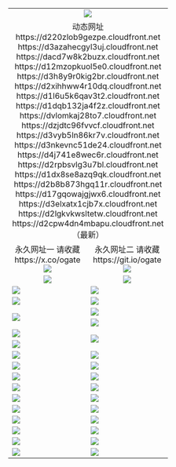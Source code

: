 ﻿<table>
  <tr></tr>
  <tr><td colspan=2 align=center><img src="https://d2cpw4dn4mbapu.cloudfront.net/Up/oGate.jpg" /></td></tr>
  <tr><td colspan=2 align=center>动态网址
<br>https://d220zlob9gezpe.cloudfront.net
<br>https://d3azahecgyl3uj.cloudfront.net
<br>https://dacd7w8k2buzx.cloudfront.net
<br>https://d12mzopkuol5e0.cloudfront.net
<br>https://d3h8y9r0kig2br.cloudfront.net
<br>https://d2xihhww4r10dq.cloudfront.net
<br>https://d1l6u5k6qav3t2.cloudfront.net
<br>https://d1dqb132ja4f2z.cloudfront.net
<br>https://dvlomkaj28to7.cloudfront.net
<br>https://dzjdtc96fvvcf.cloudfront.net
<br>https://d3vyb5ln86kr7v.cloudfront.net
<br>https://d3nkevnc51de24.cloudfront.net
<br>https://d4j741e8wec6r.cloudfront.net
<br>https://d2rpbsvlg3u7bl.cloudfront.net
<br>https://d1dx8se8azq9qk.cloudfront.net
<br>https://d2b8b873hgq11r.cloudfront.net
<br>https://d17gqowajgjwx6.cloudfront.net
<br>https://d3elxatx1cjb7x.cloudfront.net
<br>https://d2lgkvkwsltetw.cloudfront.net
<br>https://d2cpw4dn4mbapu.cloudfront.net
    <br/>（最新）</td>
  </tr>
  <tr>
    <td align=center>永久网址一 请收藏<br/>https://x.co/ogate<br><img src="https://d2cpw4dn4mbapu.cloudfront.net/Up/0WMGD1.png" /></td>
    <td align=center>永久网址二 请收藏<br/>https://git.io/ogate<br><img src="https://d2cpw4dn4mbapu.cloudfront.net/Up/0WMGD2.png" /></td>
  </tr>
  <tr>
    <td align=center><a href="https://d2cpw4dn4mbapu.cloudfront.net/?from=github"><img src="https://d2cpw4dn4mbapu.cloudfront.net/Up/0WMPG.jpg" /></a></td>
    <td align=center><a href="https://d2cpw4dn4mbapu.cloudfront.net/ogUP.aspx?name=0oGate.apk&from=github"><img src="https://d2cpw4dn4mbapu.cloudfront.net/Up/0WMAZ.jpg" /></a></td>
  </tr>
  <tr>
    <td><a href="https://d2cpw4dn4mbapu.cloudfront.net/oNote.aspx?id=oGate&from=github" target="_blank"><img src="https://d2cpw4dn4mbapu.cloudfront.net/Up/0WCYY.jpg" /></a></td>
    <td><a href="https://d2cpw4dn4mbapu.cloudfront.net/oNote.aspx?id=oNote&from=github" target="_blank"><img src="https://d2cpw4dn4mbapu.cloudfront.net/Up/0WZTT.jpg" /></a></td>
  </tr>
  <tr>
    <td><a href="https://d2cpw4dn4mbapu.cloudfront.net/ogDY.aspx?from=github" target="_blank"><img src="https://d2cpw4dn4mbapu.cloudfront.net/Up/DY.jpg"/></a></td>
    <td><a href="https://d2cpw4dn4mbapu.cloudfront.net/ogST.aspx?from=github" target="_blank"><img src="https://d2cpw4dn4mbapu.cloudfront.net/Up/ST.jpg"/></a></td>
  </tr>
  <tr>
    <td rowspan=2><a href="https://d2cpw4dn4mbapu.cloudfront.net/ogUP.aspx?name=WJ.mp4&from=github" target="_blank"><img src="https://d2cpw4dn4mbapu.cloudfront.net/Up/WJ.jpg" /></a></td>
    <td><a href="https://d2cpw4dn4mbapu.cloudfront.net/ogUP.aspx?name=DKC.mp4&count=17&from=github" target="_blank"><img src="https://d2cpw4dn4mbapu.cloudfront.net/Up/DKC.jpg" /></a></td> 
  </tr>
  <tr>
    <td><a href="https://d2cpw4dn4mbapu.cloudfront.net/ogUP.aspx?name=LRWS.mp4&count=6B:14,5A:10,5B:35,4A:14,4B:19,3A:10,3B:26,2A:16,2B:21,1A:23,1B:29&from=github" target="_blank"><img src="https://d2cpw4dn4mbapu.cloudfront.net/Up/LRWS.jpg" /></a></td>
  </tr>
  <tr>
    <td><a href="https://d2cpw4dn4mbapu.cloudfront.net/ogUP.aspx?name=JQR.mp4&count=2&from=github" target="_blank"><img src="https://d2cpw4dn4mbapu.cloudfront.net/Up/JQR.jpg" /></a></td>   
    <td rowspan=2><a href="https://d2cpw4dn4mbapu.cloudfront.net/ogUP.aspx?name=JP.mp4&count=9&from=github" target="_blank"><img src="https://d2cpw4dn4mbapu.cloudfront.net/Up/JP.jpg" /></td>
  </tr>
  <tr>
    <td><a href="https://d2cpw4dn4mbapu.cloudfront.net/ogUP.aspx?name=ZSJ.mp4&count=16&from=github" target="_blank"><img src="https://d2cpw4dn4mbapu.cloudfront.net/Up/ZSJ.jpg" /></a></td>
  </tr>
  <tr>
    <td><a href="https://d2cpw4dn4mbapu.cloudfront.net/ogUP.aspx?name=SSZJ.mp4&count=7&current=2&from=github" target="_blank"><img src="https://d2cpw4dn4mbapu.cloudfront.net/Up/SSZJ.jpg" /></a></td>
    <td><a href="https://d2cpw4dn4mbapu.cloudfront.net/ogUP.aspx?name=WH.mp4&from=github" target="_blank"><img src="https://d2cpw4dn4mbapu.cloudfront.net/Up/WH.jpg" /></a></td>
  </tr>
  <tr>
    <td><a href="https://d2cpw4dn4mbapu.cloudfront.net/ogUP.aspx?name=DWHM.mp4&from=github" target="_blank"><img src="https://d2cpw4dn4mbapu.cloudfront.net/Up/DWHM.jpg" /></a></td>
    <td><a href="https://d2cpw4dn4mbapu.cloudfront.net/ogUP.aspx?name=XTFY.mp4&count=24&from=github" target="_blank"><img src="https://d2cpw4dn4mbapu.cloudfront.net/Up/XTFY.jpg" /></a></td>
  </tr>
  <tr>
    <td><a href="https://d2cpw4dn4mbapu.cloudfront.net/ogUP.aspx?name=4SQQ.mp4&count=06:10&current=06:10&from=github" target="_blank"><img src="https://d2cpw4dn4mbapu.cloudfront.net/Up/4SQQ0.jpg" /></a></td>
    <td><a href="https://d2cpw4dn4mbapu.cloudfront.net/ogUP.aspx?name=4SHQ.mp4&count=06:9&current=06:9&from=github" target="_blank"><img src="https://d2cpw4dn4mbapu.cloudfront.net/Up/4SHQ0.jpg" /></a></td>
  </tr>
  <tr>
    <td><a href="https://d2cpw4dn4mbapu.cloudfront.net/ogUP.aspx?name=4SZG.mp4&count=06:9&current=06:9&from=github" target="_blank"><img src="https://d2cpw4dn4mbapu.cloudfront.net/Up/4SZG0.jpg" /></a></td>
    <td><a href="https://d2cpw4dn4mbapu.cloudfront.net/ogUP.aspx?name=4SDJ.mp4&count=06:14&current=06:13&from=github" target="_blank"><img src="https://d2cpw4dn4mbapu.cloudfront.net/Up/4SDJ0.jpg" /></a></td>
  </tr>
  <tr>
    <td><a href="https://d2cpw4dn4mbapu.cloudfront.net/onUP.aspx?name=https://x.co/dtw99&from=github" target="_blank"><img src="https://d2cpw4dn4mbapu.cloudfront.net/Up/0DTW.jpg"/></a></td>
    <td><a href="https://d2cpw4dn4mbapu.cloudfront.net/onUP.aspx?name=https://d2tyo2h9ydw5hf.cloudfront.net/acenter/&from=github" target="_blank"><img src="https://d2cpw4dn4mbapu.cloudfront.net/Up/0TDW.jpg" /></a></td>
  </tr>
  <tr>
    <td><a href="https://d2cpw4dn4mbapu.cloudfront.net/onUP.aspx?name=https://d3qz7yth5i2rae.cloudfront.net/gb/nsc413.htm&from=github" target="_blank"><img src="https://d2cpw4dn4mbapu.cloudfront.net/Up/0DJY.jpg" /></a></td>
    <td><a href="https://d2cpw4dn4mbapu.cloudfront.net/onUP.aspx?name=https://dgyo0jey7vwa5.cloudfront.net/xtr/gb/prog204.html&from=github" target="_blank"><img src="https://d2cpw4dn4mbapu.cloudfront.net/Up/0XTR.jpg" /></a></td>
  </tr>
  <tr>
    <td><a href="https://d2cpw4dn4mbapu.cloudfront.net/onUP.aspx?name=https://d7203y8eitivv.cloudfront.net&from=github" target="_blank"><img src="https://d2cpw4dn4mbapu.cloudfront.net/Up/0MHW.jpg" /></a></td>
    <td><a href="https://d2cpw4dn4mbapu.cloudfront.net/onUP.aspx?name=https://d38z1xzg5vtneh.cloudfront.net&from=github" target="_blank"><img src="https://d2cpw4dn4mbapu.cloudfront.net/Up/0ZJW.jpg" /></a></td>
  </tr>
  <tr>
    <td><a href="https://d2cpw4dn4mbapu.cloudfront.net/ogUP.aspx?name=FG.zip&from=github" target="_blank"><img src="https://d2cpw4dn4mbapu.cloudfront.net/Up/FG.jpg" /></a></td>
    <td><a href="https://d2cpw4dn4mbapu.cloudfront.net/ogUP.aspx?name=FGA.apk&from=github" target="_blank"><img src="https://d2cpw4dn4mbapu.cloudfront.net/Up/FGA.jpg" /></a></td>
  </tr>
  <tr>
    <td><a href="https://d2cpw4dn4mbapu.cloudfront.net/ogUP.aspx?name=U.zip&from=github" target="_blank"><img src="https://d2cpw4dn4mbapu.cloudfront.net/Up/U.jpg" /></a></td>
    <td><a href="https://d2cpw4dn4mbapu.cloudfront.net/ogUP.aspx?name=UA.apk&from=github" target="_blank"><img src="https://d2cpw4dn4mbapu.cloudfront.net/Up/UA.jpg" /></a></td>
  </tr>
  <tr>
    <td><a href="https://d2cpw4dn4mbapu.cloudfront.net/ogUP.aspx?name=0iPPOTV.zip&from=github" target="_blank"><img src="https://d2cpw4dn4mbapu.cloudfront.net/Up/0iPPOTV.jpg" /></a></td>
    <td><a href="https://d2cpw4dn4mbapu.cloudfront.net/ogUP.aspx?name=0iNTD.apk&from=github" target="_blank"><img src="https://d2cpw4dn4mbapu.cloudfront.net/Up/0iNTD.jpg" /></a></td>
  </tr>
</table>
